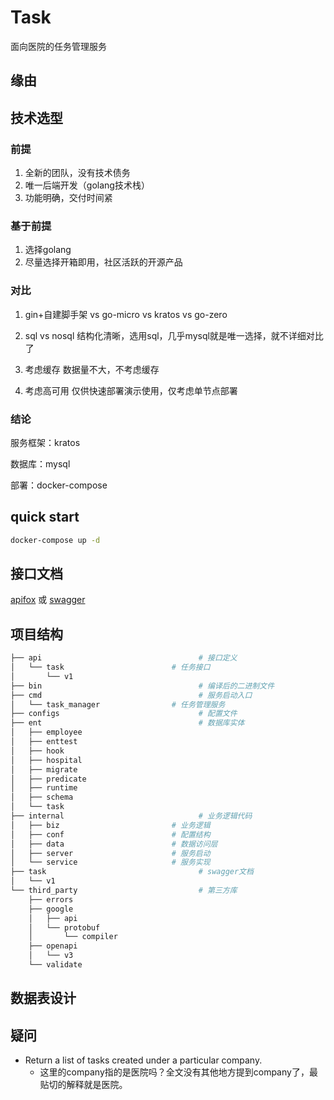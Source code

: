 # Task
面向医院的任务管理服务

## 缘由

## 技术选型
### 前提
1. 全新的团队，没有技术债务
2. 唯一后端开发（golang技术栈）
3. 功能明确，交付时间紧

### 基于前提
1. 选择golang
2. 尽量选择开箱即用，社区活跃的开源产品

### 对比
1. gin+自建脚手架 vs go-micro vs kratos vs go-zero

2. sql vs nosql
  结构化清晰，选用sql，几乎mysql就是唯一选择，就不详细对比了

3. 考虑缓存
  数据量不大，不考虑缓存

4. 考虑高可用
  仅供快速部署演示使用，仅考虑单节点部署

### 结论  

服务框架：kratos

数据库：mysql

部署：docker-compose

## quick start
```bash
docker-compose up -d
```

## 接口文档
[apifox](https://www.apifox.cn/apidoc/shared-b25823ed-651f-48bf-8edb-e23095887149)
或
[swagger](http://127.0.0.1:8000/q/swagger-ui)


## 项目结构
```bash
├── api                                   # 接口定义          
│   └── task                        # 任务接口
│       └── v1
├── bin                                   # 编译后的二进制文件
├── cmd                                   # 服务启动入口
│   └── task_manager                # 任务管理服务
├── configs                               # 配置文件
├── ent                                   # 数据库实体
│   ├── employee
│   ├── enttest
│   ├── hook
│   ├── hospital
│   ├── migrate
│   ├── predicate
│   ├── runtime
│   ├── schema
│   └── task
├── internal                              # 业务逻辑代码
│   ├── biz                         # 业务逻辑
│   ├── conf                        # 配置结构
│   ├── data                        # 数据访问层
│   ├── server                      # 服务启动
│   └── service                     # 服务实现
├── task                                  # swagger文档
│   └── v1
└── third_party                           # 第三方库
    ├── errors
    ├── google
    │   ├── api
    │   └── protobuf
    │       └── compiler
    ├── openapi
    │   └── v3
    └── validate
```

## 数据表设计


## 疑问
- Return a list of tasks created under a particular company.
    - 这里的company指的是医院吗？全文没有其他地方提到company了，最贴切的解释就是医院。

